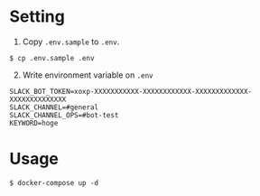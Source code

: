 # Setting
1. Copy `.env.sample` to `.env`.

```
$ cp .env.sample .env
```

2. Write environment variable on `.env`
```
SLACK_BOT_TOKEN=xoxp-XXXXXXXXXXX-XXXXXXXXXXXX-XXXXXXXXXXXXX-XXXXXXXXXXXXXX
SLACK_CHANNEL=#general
SLACK_CHANNEL_OPS=#bot-test
KEYWORD=hoge
```

# Usage
```
$ docker-compose up -d
```
